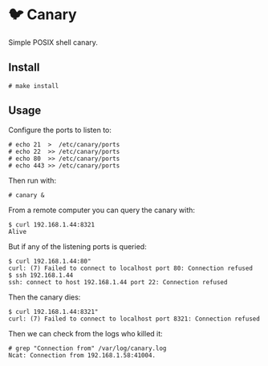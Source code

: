 # 🐦 Canary

Simple POSIX shell canary.

## Install

```terminal
# make install
```

## Usage

Configure the ports to listen to:

```terminal
# echo 21  >  /etc/canary/ports
# echo 22  >> /etc/canary/ports
# echo 80  >> /etc/canary/ports
# echo 443 >> /etc/canary/ports
```

Then run with:

```terminal
# canary &
```

From a remote computer you can query the canary with:

```terminal
$ curl 192.168.1.44:8321
Alive
```

But if any of the listening ports is queried:

```terminal
$ curl 192.168.1.44:80"
curl: (7) Failed to connect to localhost port 80: Connection refused
$ ssh 192.168.1.44
ssh: connect to host 192.168.1.44 port 22: Connection refused
```

Then the canary dies:

```terminal
$ curl 192.168.1.44:8321"
curl: (7) Failed to connect to localhost port 8321: Connection refused
```

Then we can check from the logs who killed it:

```terminal
# grep "Connection from" /var/log/canary.log
Ncat: Connection from 192.168.1.58:41004.
```

